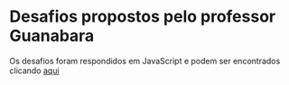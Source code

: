 # Desafios propostos pelo professor Guanabara 

Os desafios foram respondidos em JavaScript e podem ser encontrados clicando [aqui](https://github.com/gustavoguanabara/javascript/tree/master/desafios)
